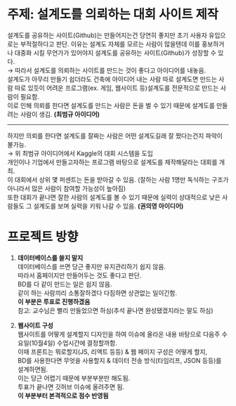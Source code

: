 # 주제: 설계도를 의뢰하는 대회 사이트 제작

설계도를 공유하는 사이트(Github)는 만들어지는건 당연히 좋지만 초기 사용자 유입으로는 부적절하다고 판단. 이유는 설계도 자체를 모르는 사람이 많을텐데 이를 홍보하거나 대중화 시킬 무언가가 있어야지 설계도를 공유하는 사이트(Github)가 성장할 수 있다.  
→ 따라서 설계도를 의뢰하는 사이트를 만드는 것이 좋다고 아이디어를 내놓음.   
설계도가 아무리 만들기 쉽더라도 건축에 아이디어 내는 사람 따로 설계도면 만드는 사람 따로 있듯이 어려운 프로그램(ex. 게임, 웹사이트 등)설계도를 전문적으로 만드는 사람이 필요함.  
이로 인해 의뢰를 한다면 설계도를 만드는 사람은 돈을 벌 수 있기 때문에 설계도를 만들려는 사람이 생김. **(최범규 아이디어)**

---

하지만 의뢰를 한다면 설계도를 잘짜는 사람은 어떤 설계도길래 잘 짰다는건지 파악이 불가능.  
→ 위 최범규 아이디어에서 Kaggle의 대회 시스템을 도입  
개인이나 기업에서 만들고자하는 프로그램 바탕으로 설계도를 제작해달라는 대회를 개최.  
이 대회에서 상위 몇 퍼센트는 돈을 받아갈 수 있음. (잘하는 사람 1명만 독식하는 구조가 아니라서 많은 사람이 참여할 가능성이 높아짐)  
또한 대회가 끝나면 잘한 사람의 설계도를 볼 수 있기 때문에 실력이 상대적으로 낮은 사람들도 그 설계도를 보며 실력을 키워 나갈 수 있음. **(권의영 아이디어)**  
  
# 프로젝트 방향

1. **데이터베이스를 쓸지 말지**  
데이터베이스를 쓰면 당근 좋지만 유지관리하기 쉽지 않음.  
따라서 홈페이지만 만들어두는 것도 좋다고 판단.  
BD를 다 같이 만드는 일은 쉽지 않음.  
같이 하는 사람끼리 소통잘하겠다 다짐하면 상관없는 일이긴함.  
**이 부분은 투표로 진행하겠음**  
참고: 교수님은 빨리 만들었으면 하심(추석 끝나면 완성됐겠지라는 말도 하심)  

2. **웹사이트 구성**  
웹사이트를 어떻게 설계할지 디자인을 하여 이슈에 올라온 내용 바탕으로 다음주 수요일(10월4일) 수업시간에 결정할까함.  
이때 프론트는 뭐로할지(JS, 리액트 등등) & 웹 페이지 구성은 어떻게 할지,  
BD를 사용한다면 무엇을 사용할지 & 데이터 전송 방식(타임리프, JSON 등등)를 설계하면됨.  
이는 당근 어렵기 때문에 부분부분만 해도됨.  
투표가 끝나면 깃허브 이슈에 올려주면 됨.  
**이 부분부터 본격적으로 점수 반영됨**
